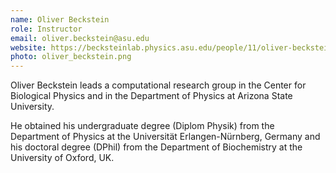 ```yaml
---
name: Oliver Beckstein
role: Instructor
email: oliver.beckstein@asu.edu
website: https://becksteinlab.physics.asu.edu/people/11/oliver-beckstein 
photo: oliver_beckstein.png 
---
```


<!--  [Schedule an appointment](#){: .btn .btn-outline } -->

Oliver Beckstein leads a computational research group in the Center for Biological Physics and in the Department of Physics at Arizona State University.

He obtained his undergraduate degree (Diplom Physik) from the Department of Physics at the Universität Erlangen-Nürnberg, Germany and his doctoral degree (DPhil) from the Department of Biochemistry at the University of Oxford, UK. 
